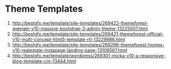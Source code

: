 # Theme Templates

1. http://bestgfx.me/template/site-templates/269422-themeforest-avenger-v10-massive-bootstrap-3-admin-theme-13225007.html
2. http://bestgfx.me/template/site-templates/269421-themeforest-official-v10-multi-concept-html5-template-rtl-13229986.html
3. http://bestgfx.me/template/site-templates/269296-themeforest-homes-v10-realestate-instapage-landing-page-13109567.html
4. http://bestgfx.me/template/wordpress/269301-micka-v10-a-responsive-blog-template-cm-13444.html
